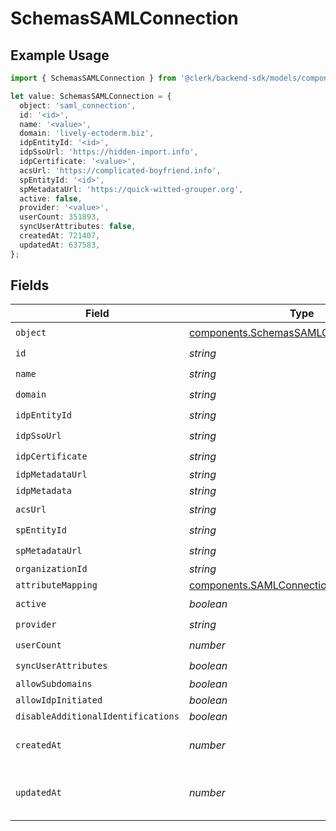 # SchemasSAMLConnection

## Example Usage

```typescript
import { SchemasSAMLConnection } from '@clerk/backend-sdk/models/components';

let value: SchemasSAMLConnection = {
  object: 'saml_connection',
  id: '<id>',
  name: '<value>',
  domain: 'lively-ectoderm.biz',
  idpEntityId: '<id>',
  idpSsoUrl: 'https://hidden-import.info',
  idpCertificate: '<value>',
  acsUrl: 'https://complicated-boyfriend.info',
  spEntityId: '<id>',
  spMetadataUrl: 'https://quick-witted-grouper.org',
  active: false,
  provider: '<value>',
  userCount: 351893,
  syncUserAttributes: false,
  createdAt: 721407,
  updatedAt: 637583,
};
```

## Fields

| Field                              | Type                                                                                                   | Required           | Description                         |
| ---------------------------------- | ------------------------------------------------------------------------------------------------------ | ------------------ | ----------------------------------- |
| `object`                           | [components.SchemasSAMLConnectionObject](../../models/components/schemassamlconnectionobject.md)       | :heavy_check_mark: | N/A                                 |
| `id`                               | _string_                                                                                               | :heavy_check_mark: | N/A                                 |
| `name`                             | _string_                                                                                               | :heavy_check_mark: | N/A                                 |
| `domain`                           | _string_                                                                                               | :heavy_check_mark: | N/A                                 |
| `idpEntityId`                      | _string_                                                                                               | :heavy_check_mark: | N/A                                 |
| `idpSsoUrl`                        | _string_                                                                                               | :heavy_check_mark: | N/A                                 |
| `idpCertificate`                   | _string_                                                                                               | :heavy_check_mark: | N/A                                 |
| `idpMetadataUrl`                   | _string_                                                                                               | :heavy_minus_sign: | N/A                                 |
| `idpMetadata`                      | _string_                                                                                               | :heavy_minus_sign: | N/A                                 |
| `acsUrl`                           | _string_                                                                                               | :heavy_check_mark: | N/A                                 |
| `spEntityId`                       | _string_                                                                                               | :heavy_check_mark: | N/A                                 |
| `spMetadataUrl`                    | _string_                                                                                               | :heavy_check_mark: | N/A                                 |
| `organizationId`                   | _string_                                                                                               | :heavy_minus_sign: | N/A                                 |
| `attributeMapping`                 | [components.SAMLConnectionAttributeMapping](../../models/components/samlconnectionattributemapping.md) | :heavy_minus_sign: | N/A                                 |
| `active`                           | _boolean_                                                                                              | :heavy_check_mark: | N/A                                 |
| `provider`                         | _string_                                                                                               | :heavy_check_mark: | N/A                                 |
| `userCount`                        | _number_                                                                                               | :heavy_check_mark: | N/A                                 |
| `syncUserAttributes`               | _boolean_                                                                                              | :heavy_check_mark: | N/A                                 |
| `allowSubdomains`                  | _boolean_                                                                                              | :heavy_minus_sign: | N/A                                 |
| `allowIdpInitiated`                | _boolean_                                                                                              | :heavy_minus_sign: | N/A                                 |
| `disableAdditionalIdentifications` | _boolean_                                                                                              | :heavy_minus_sign: | N/A                                 |
| `createdAt`                        | _number_                                                                                               | :heavy_check_mark: | Unix timestamp of creation.<br/>    |
| `updatedAt`                        | _number_                                                                                               | :heavy_check_mark: | Unix timestamp of last update.<br/> |
